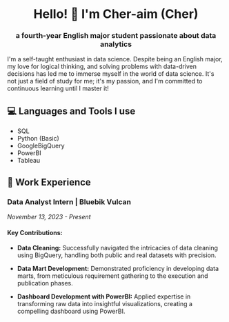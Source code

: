 <h1 align="center">Hello! 👋 I'm Cher-aim (Cher)</h1>

<h3 align="center">a fourth-year English major student passionate about data analytics</h3>

<p align="left">
I'm a self-taught enthusiast in data science. Despite being an English major, my love for logical thinking, and solving problems with data-driven decisions has led me to immerse myself in the world of data science. It's not just a field of study for me; it's my passion, and I'm committed to continuous learning until I master it!
</p>

## 💻 Languages and Tools I use 
- SQL
- Python (Basic)
- GoogleBigQuery
- PowerBI
- Tableau

## 💼 Work Experience 
### Data Analyst Intern | Bluebik Vulcan
*November 13, 2023 - Present*

#### Key Contributions:
- **Data Cleaning:** Successfully navigated the intricacies of data cleaning using BigQuery, handling both public and real datasets with precision.

- **Data Mart Development:** Demonstrated proficiency in developing data marts, from meticulous requirement gathering to the execution and publication phases.

- **Dashboard Development with PowerBI:** Applied expertise in transforming raw data into insightful visualizations, creating a compelling dashboard using PowerBI.
